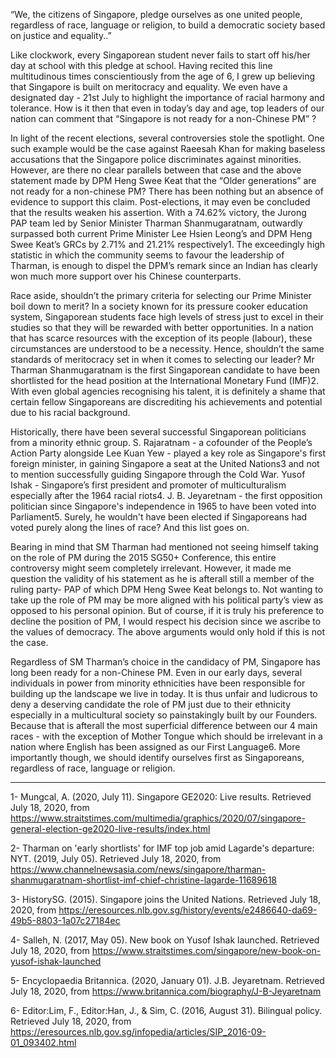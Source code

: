 
“We, the citizens of Singapore,
pledge ourselves as one united people,
regardless of race, language or religion,
to build a democratic society
based on justice and equality..” 

Like clockwork, every Singaporean student never fails to start off his/her day at school with this pledge at school. Having recited this line multitudinous times conscientiously from the age of 6, I grew up believing that Singapore is built on meritocracy and equality. We even have a designated day - 21st July to highlight the importance of racial harmony and tolerance. How is it then that even in today’s day and age, top leaders of our nation can comment that “Singapore is not ready for a non-Chinese PM” ? 

In light of the recent elections, several controversies stole the spotlight. One such example would be the case against Raeesah Khan for making baseless accusations that the Singapore police discriminates against minorities. However, are there no clear parallels between that case and the above statement made by DPM Heng Swee Keat that the “Older generations” are not ready for a non-chinese PM? There has been nothing but an absence of evidence to support this claim. Post-elections, it may even be concluded that the results weaken his assertion. With a 74.62% victory, the Jurong PAP team led by Senior Minister Tharman Shanmugaratnam, outwardly surpassed both current Prime Minister Lee Hsien Leong’s and DPM Heng Swee Keat’s GRCs by 2.71% and 21.21% respectively1. The exceedingly high statistic in which the community seems to favour the leadership of Tharman, is enough to dispel the DPM’s remark since an Indian has clearly won much more support over his Chinese counterparts. 

Race aside, shouldn’t the primary criteria for selecting our Prime Minister boil down to merit? In a society known for its pressure cooker education system, Singaporean students face high levels of stress just to excel in their studies so that they will be rewarded with better opportunities. In  a nation that has scarce resources with the exception of its people (labour), these circumstances are understood to be a necessity. Hence, shouldn’t the same standards of meritocracy set in when it comes to selecting our leader? Mr Tharman Shanmugaratnam is the first Singaporean candidate to have been shortlisted for the head position at the International Monetary Fund (IMF)2. With even global agencies recognising his talent, it is definitely a shame that certain fellow Singaporeans are discrediting his achievements and potential due to his racial background. 

Historically, there have been several successful Singaporean politicians from a minority ethnic group. S. Rajaratnam - a cofounder of the People’s Action Party alongside Lee Kuan Yew - played a key role as Singapore's first foreign minister,  in gaining Singapore a seat at the United Nations3 and not to mention successfully guiding Singapore through the Cold War. Yusof Ishak - Singapore’s first president and promoter of multiculturalism especially after the 1964 racial riots4. J. B. Jeyaretnam - the first opposition politician since Singapore's independence in 1965 to have been voted into Parliament5. Surely, he wouldn't have been elected if Singaporeans  had  voted purely along the lines of race? And this list goes on. 

Bearing in mind that SM Tharman had mentioned not seeing himself taking on the role of PM during the 2015 SG50+ Conference, this entire controversy might seem completely irrelevant. However, it made me question the validity of his statement as he is afterall still a member of the ruling party- PAP of which DPM Heng Swee Keat belongs to. Not wanting to take up the role of PM may be more aligned with his political party’s view as opposed to his personal opinion. But of course, if it is truly his preference to decline the position of PM, I would respect his decision since we ascribe to the values of democracy. The above arguments would only hold if this is not the case. 


Regardless of SM Tharman’s choice in the candidacy of PM, Singapore has long been ready for a non-Chinese PM. Even in our early days, several individuals in power from minority ethnicities have been responsible for building up the landscape we live in today. It is thus unfair and ludicrous to deny a deserving candidate the role of PM just due to their ethnicity especially in a multicultural society so painstakingly built by our Founders. Because that is afterall the most superficial difference between our 4 main races - with the exception of Mother Tongue which should be irrelevant in a nation where English has been assigned as our First Language6. More importantly though, we should identify ourselves first as Singaporeans, regardless of race, language or religion.


----------------------

1- Mungcal, A. (2020, July 11). Singapore GE2020: Live results. Retrieved July 18, 2020, from https://www.straitstimes.com/multimedia/graphics/2020/07/singapore-general-election-ge2020-live-results/index.html

2- Tharman on 'early shortlists' for IMF top job amid Lagarde's departure: NYT. (2019, July 05). Retrieved July 18, 2020, from https://www.channelnewsasia.com/news/singapore/tharman-shanmugaratnam-shortlist-imf-chief-christine-lagarde-11689618

3- HistorySG. (2015). Singapore joins the United Nations. Retrieved July 18, 2020, from https://eresources.nlb.gov.sg/history/events/e2486640-da69-49b5-8803-1a07c27184ec

4- Salleh, N. (2017, May 05). New book on Yusof Ishak launched. Retrieved July 18, 2020, from https://www.straitstimes.com/singapore/new-book-on-yusof-ishak-launched

5- Encyclopaedia Britannica. (2020, January 01). J.B. Jeyaretnam. Retrieved July 18, 2020, from https://www.britannica.com/biography/J-B-Jeyaretnam

6- Editor:Lim, F., Editor:Han, J., & Sim, C. (2016, August 31). Bilingual policy. Retrieved July 18, 2020, from https://eresources.nlb.gov.sg/infopedia/articles/SIP_2016-09-01_093402.html






